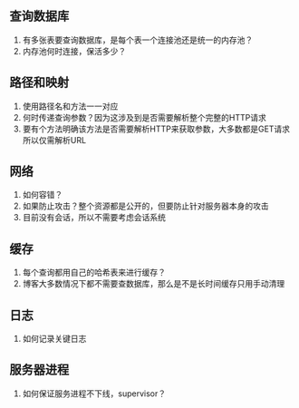 ## 查询数据库
1. 有多张表要查询数据库，是每个表一个连接池还是统一的内存池？
2. 内存池何时连接，保活多少？

## 路径和映射
1. 使用路径名和方法一一对应
2. 何时传递查询参数？因为这涉及到是否需要解析整个完整的HTTP请求
3. 要有个方法明确该方法是否需要解析HTTP来获取参数，大多数都是GET请求所以仅需解析URL

## 网络
1. 如何容错？
2. 如果防止攻击？整个资源都是公开的，但要防止针对服务器本身的攻击
3. 目前没有会话，所以不需要考虑会话系统

## 缓存
1. 每个查询都用自己的哈希表来进行缓存？
2. 博客大多数情况下都不需要查数据库，那么是不是长时间缓存只用手动清理

## 日志
1. 如何记录关键日志

## 服务器进程
1. 如何保证服务进程不下线，supervisor？